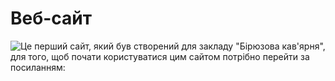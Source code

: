# Веб-сайт
![Це перший сайт, який був створений для закладу "Бірюзова кав'ярня", для того, щоб почати користуватися цим сайтом потрібно перейти за посиланням:](m4trow.github.io/predprac/)
